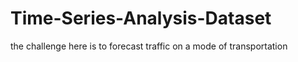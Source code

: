# Time-Series-Analysis-Dataset
 the challenge here is to forecast traffic on a mode of transportation
